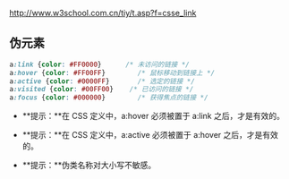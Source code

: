 <http://www.w3school.com.cn/tiy/t.asp?f=csse_link>

##  伪元素

``` css
a:link {color: #FF0000}		 /* 未访问的链接 */ 
a:hover {color: #FF00FF}	    /* 鼠标移动到链接上 */ 
a:active {color: #0000FF}       /* 选定的链接 */
a:visited {color: #00FF00}	  /* 已访问的链接 */
a:focus {color: #000000}	    /* 获得焦点的链接 */
```

- **提示：**在 CSS 定义中，a:hover 必须被置于 a:link 之后，才是有效的。

- **提示：**在 CSS 定义中，a:active 必须被置于 a:hover 之后，才是有效的。

- **提示：**伪类名称对大小写不敏感。

